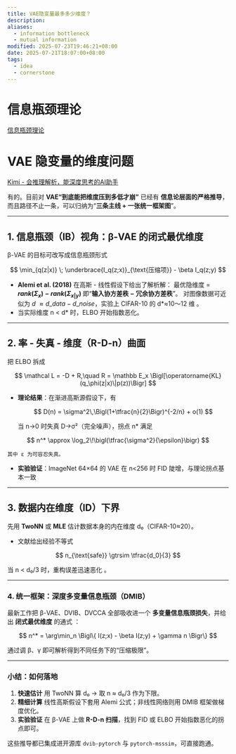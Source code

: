 ```yaml
---
title: VAE隐变量最多多少维度？
description: 
aliases:
  - information bottleneck
  - mutual information
modified: 2025-07-23T19:46:21+08:00
date: 2025-07-21T18:07:00+08:00
tags:
  - idea
  - cornerstone
---
```


# 信息瓶颈理论

[信息瓶颈理论](https://zhuanlan.zhihu.com/p/1902071996772234694)

# VAE 隐变量的维度问题

[Kimi - 会推理解析，能深度思考的AI助手](https://www.kimi.com/share/d1tg0bja9jtiuckrs0r0)

有的。目前对 **VAE“到底能把维度压到多低才崩”** 已经有 **信息论层面的严格推导**，而且路径不止一条，可以归纳为“**三条主线 + 一张统一框架图**”。

---

## 1. 信息瓶颈（IB）视角：β-VAE 的闭式最优维度

β-VAE 的目标可改写成信息瓶颈形式

$$
\min_{q(z|x)} \; \underbrace{I_q(z;x)}_{\text{压缩项}} - \beta I_q(z;y)
$$

- **Alemi et al. (2018)** 在高斯 - 线性假设下给出了解析解：
最优隐维度 = **$rank(Σ_x) − rank(Σ_{x|y})$**
即“**输入协方差秩 − 冗余协方差秩**”。
对图像数据可近似为 $d\ ≈ d\_data − d\_noise$，实验上 CIFAR-10 的 d\*≈10～12 维 。
- 当实际维度 n < d\* 时，ELBO 开始指数恶化。

---

## 2. 率 - 失真 - 维度（R-D-n）曲面

把 ELBO 拆成

$$
\mathcal L = -D + R,\quad
R = \mathbb E_x \Bigl[\operatorname{KL}(q_\phi(z|x)\|p(z))\Bigr]
$$

- **理论结果**：在渐进高斯源假设下，有

    $$
    D(n) = \sigma^2\,\Bigl(1+\tfrac{n}{2}\Bigr)^{-2/n} + o(1)
    $$

    当 n→0 时失真 D→σ²（完全噪声），拐点 n\* 满足

$$
    n^* \approx \log_2\!\bigl(\tfrac{\sigma^2}{\epsilon}\bigr)
$$

    其中 ε 为可容忍失真。
    
- **实验验证**：ImageNet 64×64 的 VAE 在 n<256 时 FID 陡增，与理论拐点基本一致

---

## 3. 数据内在维度（ID）下界

先用 **TwoNN** 或 **MLE** 估计数据本身的内在维度 d₀（CIFAR-10≈20）。

- 文献给出经验不等式

$$
    n_{\text{safe}} \gtrsim \tfrac{d_0}{3}
$$

当 n < d₀/3 时，重构误差迅速恶化 。

---

### 4. 统一框架：深度多变量信息瓶颈（DMIB）

最新工作把 β-VAE、DVIB、DVCCA 全部吸收进一个 **多变量信息瓶颈损失**，并给出 **闭式最优维度** 的通式 ：

$$
n^* = \arg\min_n \Bigl\{ I(z;x) - \beta I(z;y) + \gamma n \Bigr\}
$$

通过调 β、γ 即可解析得到不同任务下的“压缩极限”。

---

### 小结：如何落地

1. **快速估计**
用 TwoNN 算 d₀ → 取 n ≈ d₀/3 作为下限。
2. **精细计算**
线性高斯假设下套用 Alemi 公式；非线性网络则用 DMIB 框架做梯度优化。
3. **实验验证**
在 β-VAE 上做 **R-D-n 扫描**，找到 FID 或 ELBO 开始指数恶化的拐点即可。

这些推导都已集成进开源库 `dvib-pytorch` 与 `pytorch-msssim`，可直接跑通。
